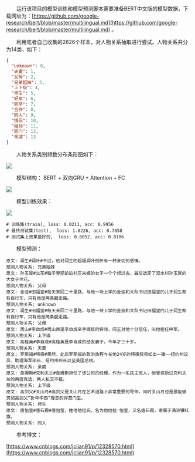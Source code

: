 &emsp;&emsp;运行该项目的模型训练和模型预测脚本需要准备BERT中文版的模型数据，下载网址为：[https://github.com/google-research/bert/blob/master/multilingual.md](https://github.com/google-research/bert/blob/master/multilingual.md) 。

&emsp;&emsp;利用笔者自己收集的2826个样本，对人物关系抽取进行尝试。人物关系共分为14类，如下：

```json
{
  "unknown": 0,
  "夫妻": 1,
  "父母": 2,
  "兄弟姐妹": 3,
  "上下级": 4,
  "师生": 5,
  "好友": 6,
  "同学": 7,
  "合作": 8,
  "同人": 9,
  "情侣": 10,
  "祖孙": 11,
  "同门": 12,
  "亲戚": 13
}
```

&emsp;&emsp;人物关系类别频数分布条形图如下：

![](https://github.com/percent4/people_relation_extract/blob/master/data/bar_chart.png)

&emsp;&emsp;模型结构： BERT + 双向GRU + Attention + FC 

![](https://github.com/percent4/people_relation_extract/blob/master/model.png)

&emsp;&emsp;模型训练效果：

![](https://github.com/percent4/people_relation_extract/blob/master/loss_acc.png)

```
# 训练集(train), loss: 0.0211, acc: 0.9956
# 最终测试集(test),  loss: 1.0226, acc: 0.7858
# 测试集上效果最好的,  loss: 0.8052, acc: 0.8106
```

&emsp;&emsp;模型预测：

```
原文: 润生#润叶#不过，他对润生的姐姐润叶倒怀有一种亲切的感情。
预测人物关系: 兄弟姐妹
原文: 孙玉厚#兰花#脑子里把前后村庄未嫁的女子一个个想过去，最后选定了双水村孙玉厚的大女子兰花。
预测人物关系: 父母
原文: 金波#田福堂#每天来回二十里路，与他一块上学的金波和大队书记田福堂的儿子润生都有自行车，只有他是两条腿走路。
预测人物关系: unknown
原文: 润生#田福堂#每天来回二十里路，与他一块上学的金波和大队书记田福堂的儿子润生都有自行车，只有他是两条腿走路。
预测人物关系: 父母
原文: 周山#李自成#周山原是李自成亲手提拔的将领，闯王对他十分信任，叫他担任中军。
预测人物关系: 上下级
原文: 高桂英#李自成#高桂英是李自成的结发妻子，今年才三十岁。
预测人物关系: 夫妻
原文: 罗斯福#特德#果然，此后罗斯福的政治旅程与长他24岁的特德叔叔如出一辙——纽约州议员、助理海军部长、纽约州州长以至美国总统。
预测人物关系: 亲戚
原文: 詹姆斯#克利夫兰#詹姆斯担任了该公司的经理，作为一名民主党人，他曾资助过克利夫兰的再度竞选，两人私交不错。
预测人物关系: 上下级
原文: 高剑父#关山月#高剑父是关山月在艺术道路上非常重要的导师，同时关山月也是最能够贯彻高剑父“折中中西”理念的得意门生。
预测人物关系: 师生
原文: 唐怡莹#唐石霞#唐怡莹，姓他他拉氏，名为他他拉·怡莹，又名唐石霞，隶属于满洲镶红旗。
预测人物关系: 同人
```

&emsp;&emsp;参考博文：

[https://www.cnblogs.com/jclian91/p/12328570.html](https://www.cnblogs.com/jclian91/p/12328570.html)